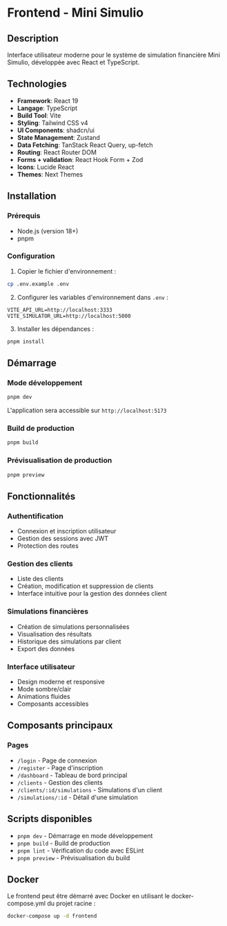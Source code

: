 # Frontend - Mini Simulio

## Description
Interface utilisateur moderne pour le système de simulation financière Mini Simulio, développée avec React et TypeScript.

## Technologies
- **Framework**: React 19
- **Langage**: TypeScript
- **Build Tool**: Vite
- **Styling**: Tailwind CSS v4
- **UI Components**: shadcn/ui
- **State Management**: Zustand
- **Data Fetching**: TanStack React Query, up-fetch
- **Routing**: React Router DOM
- **Forms + validation**: React Hook Form + Zod
- **Icons**: Lucide React
- **Themes**: Next Themes

## Installation

### Prérequis
- Node.js (version 18+)
- pnpm

### Configuration
1. Copier le fichier d'environnement :
```bash
cp .env.example .env
```

2. Configurer les variables d'environnement dans `.env` :
```env
VITE_API_URL=http://localhost:3333
VITE_SIMULATOR_URL=http://localhost:5000
```

3. Installer les dépendances :
```bash
pnpm install
```

## Démarrage

### Mode développement
```bash
pnpm dev
```
L'application sera accessible sur `http://localhost:5173`

### Build de production
```bash
pnpm build
```

### Prévisualisation de production
```bash
pnpm preview
```

## Fonctionnalités

### Authentification
- Connexion et inscription utilisateur
- Gestion des sessions avec JWT
- Protection des routes

### Gestion des clients
- Liste des clients
- Création, modification et suppression de clients
- Interface intuitive pour la gestion des données client

### Simulations financières
- Création de simulations personnalisées
- Visualisation des résultats
- Historique des simulations par client
- Export des données

### Interface utilisateur
- Design moderne et responsive
- Mode sombre/clair
- Animations fluides
- Composants accessibles

## Composants principaux

### Pages
- `/login` - Page de connexion
- `/register` - Page d'inscription
- `/dashboard` - Tableau de bord principal
- `/clients` - Gestion des clients
- `/clients/:id/simulations` - Simulations d'un client
- `/simulations/:id` - Détail d'une simulation

## Scripts disponibles
- `pnpm dev` - Démarrage en mode développement
- `pnpm build` - Build de production
- `pnpm lint` - Vérification du code avec ESLint
- `pnpm preview` - Prévisualisation du build

## Docker
Le frontend peut être démarré avec Docker en utilisant le docker-compose.yml du projet racine :
```bash
docker-compose up -d frontend
```